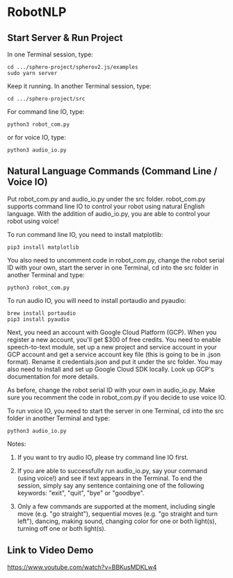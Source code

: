 # RobotNLP

## Start Server & Run Project

In one Terminal session, type:
```
cd .../sphero-project/spherov2.js/examples
sudo yarn server
```
Keep it running. In another Terminal session, type:
```
cd .../sphero-project/src
```
For command line IO, type:
```
python3 robot_com.py
```
or for voice IO, type:
```
python3 audio_io.py
```

## Natural Language Commands (Command Line / Voice IO)

Put robot_com.py and audio_io.py under the src folder. robot_com.py supports command line IO to control your robot using natural English language. With the addition of audio_io.py, you are able to control your robot using voice!

To run command line IO, you need to install matplotlib:

```
pip3 install matplotlib
```

You also need to uncomment code in robot_com.py, change the robot serial ID with your own, start the server in one Terminal, cd into the src folder in another Terminal and type:

```
python3 robot_com.py
```

To run audio IO, you will need to install portaudio and pyaudio:

```
brew install portaudio
pip3 install pyaudio
```

Next, you need an account with Google Cloud Platform (GCP). When you register a new account, you'll get $300 of free credits. You need to enable speech-to-text module, set up a new project and service account in your GCP account and get a service account key file (this is going to be in .json format). Rename it credentials.json and put it under the src folder. You may also need to install and set up Google Cloud SDK locally. Look up GCP's documentation for more details.

As before, change the robot serial ID with your own in audio_io.py. Make sure you recomment the code in robot_com.py if you decide to use voice IO.

To run voice IO, you need to start the server in one Terminal, cd into the src folder in another Terminal and type:

```
python3 audio_io.py
```

Notes:
1. If you want to try audio IO, please try command line IO first.

2. If you are able to successfully run audio_io.py, say your command (using voice!) and see if text appears in the Terminal. To end the session, simply say any sentence containing one of the following keywords: "exit", "quit", "bye" or "goodbye".

3. Only a few commands are supported at the moment, including single move (e.g. "go straight"), sequential moves (e.g. "go straight and turn left"), dancing, making sound, changing color for one or both light(s), turning off one or both light(s).

## Link to Video Demo
https://www.youtube.com/watch?v=BBKusMDKLw4
